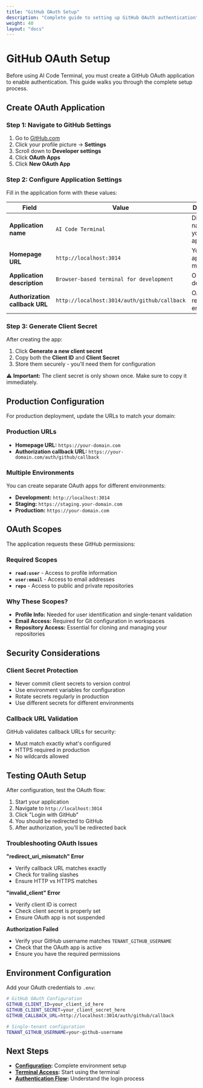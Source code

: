 ```yaml
---
title: "GitHub OAuth Setup"
description: "Complete guide to setting up GitHub OAuth authentication"
weight: 40
layout: "docs"
---
```


# GitHub OAuth Setup

Before using AI Code Terminal, you must create a GitHub OAuth application to enable authentication. This guide walks you through the complete setup process.

## Create OAuth Application

### Step 1: Navigate to GitHub Settings

1. Go to [GitHub.com](https://github.com)
2. Click your profile picture → **Settings**
3. Scroll down to **Developer settings**
4. Click **OAuth Apps**
5. Click **New OAuth App**

### Step 2: Configure Application Settings

Fill in the application form with these values:

| Field | Value | Description |
|-------|-------|-------------|
| **Application name** | `AI Code Terminal` | Display name for your application |
| **Homepage URL** | `http://localhost:3014` | Your application's main URL |
| **Application description** | `Browser-based terminal for development` | Optional description |
| **Authorization callback URL** | `http://localhost:3014/auth/github/callback` | OAuth redirect endpoint |

### Step 3: Generate Client Secret

After creating the app:

1. Click **Generate a new client secret**
2. Copy both the **Client ID** and **Client Secret**
3. Store them securely - you'll need them for configuration

⚠️ **Important:** The client secret is only shown once. Make sure to copy it immediately.

## Production Configuration

For production deployment, update the URLs to match your domain:

### Production URLs
- **Homepage URL:** `https://your-domain.com`
- **Authorization callback URL:** `https://your-domain.com/auth/github/callback`

### Multiple Environments

You can create separate OAuth apps for different environments:

- **Development:** `http://localhost:3014`
- **Staging:** `https://staging.your-domain.com`  
- **Production:** `https://your-domain.com`

## OAuth Scopes

The application requests these GitHub permissions:

### Required Scopes
- **`read:user`** - Access to profile information
- **`user:email`** - Access to email addresses
- **`repo`** - Access to public and private repositories

### Why These Scopes?

- **Profile Info:** Needed for user identification and single-tenant validation
- **Email Access:** Required for Git configuration in workspaces
- **Repository Access:** Essential for cloning and managing your repositories

## Security Considerations

### Client Secret Protection
- Never commit client secrets to version control
- Use environment variables for configuration
- Rotate secrets regularly in production
- Use different secrets for different environments

### Callback URL Validation
GitHub validates callback URLs for security:
- Must match exactly what's configured
- HTTPS required in production
- No wildcards allowed

## Testing OAuth Setup

After configuration, test the OAuth flow:

1. Start your application
2. Navigate to `http://localhost:3014`
3. Click "Login with GitHub"
4. You should be redirected to GitHub
5. After authorization, you'll be redirected back

### Troubleshooting OAuth Issues

**"redirect_uri_mismatch" Error**
- Verify callback URL matches exactly
- Check for trailing slashes
- Ensure HTTP vs HTTPS matches

**"invalid_client" Error**
- Verify client ID is correct
- Check client secret is properly set
- Ensure OAuth app is not suspended

**Authorization Failed**
- Verify your GitHub username matches `TENANT_GITHUB_USERNAME`
- Check that the OAuth app is active
- Ensure you have the required permissions

## Environment Configuration

Add your OAuth credentials to `.env`:

```bash
# GitHub OAuth Configuration
GITHUB_CLIENT_ID=your_client_id_here
GITHUB_CLIENT_SECRET=your_client_secret_here
GITHUB_CALLBACK_URL=http://localhost:3014/auth/github/callback

# Single-tenant configuration
TENANT_GITHUB_USERNAME=your-github-username
```

## Next Steps

- **[Configuration](/docs/getting-started/configuration/):** Complete environment setup
- **[Terminal Access](/docs/core-features/terminal-access/):** Start using the terminal
- **[Authentication Flow](/docs/authentication/auth-flow/):** Understand the login process
